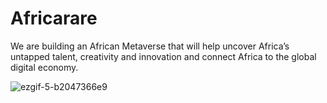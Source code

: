 # Africarare

We are building an African Metaverse that will help uncover Africa’s untapped talent, creativity and innovation and connect Africa to the global digital economy.

![ezgif-5-b2047366e9](https://user-images.githubusercontent.com/7098556/186790863-1c82e0eb-c49e-4d4a-8879-347cc5d2c9af.gif)
